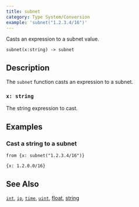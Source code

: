 ```yaml
---
title: subnet
category: Type System/Conversion
example: 'subnet("1.2.3.4/16")'
---
```


Casts an expression to a subnet value.

```tql
subnet(x:string) -> subnet
```

## Description

The `subnet` function casts an expression to a subnet.

### `x: string`

The string expression to cast.

## Examples

### Cast a string to a subnet

```tql
from {x: subnet("1.2.3.4/16")}
```

```tql
{x: 1.2.0.0/16}
```

## See Also

[`int`](/reference/functions/int),
[`ip`](/reference/functions/ip),
[`time`](/reference/functions/time),
[`uint`](/reference/functions/uint),
[float](/reference/functions/float),
[string](/reference/functions/string)
